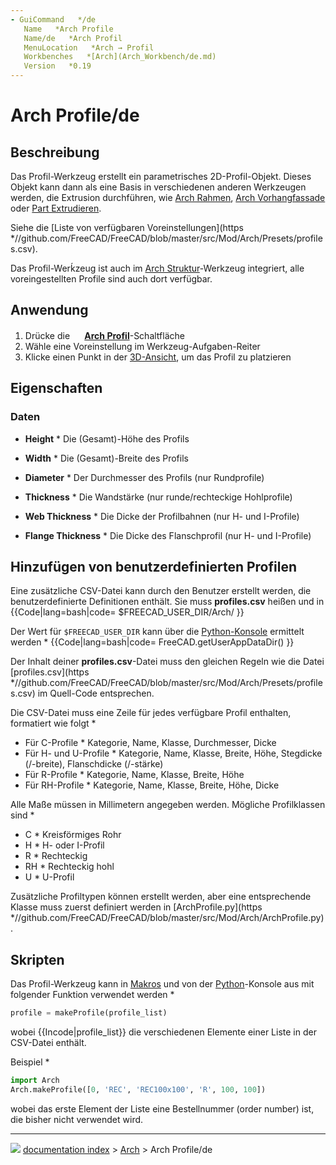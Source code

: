 ```yaml
---
- GuiCommand   */de
   Name   *Arch Profile
   Name/de   *Arch Profil
   MenuLocation   *Arch → Profil
   Workbenches   *[Arch](Arch_Workbench/de.md)
   Version   *0.19
---
```


# Arch Profile/de

## Beschreibung

Das Profil-Werkzeug erstellt ein parametrisches 2D-Profil-Objekt. Dieses Objekt kann dann als eine Basis in verschiedenen anderen Werkzeugen werden, die Extrusion durchführen, wie [Arch Rahmen](Arch_Frame/de.md), [Arch Vorhangfassade](Arch_CurtainWall/de.md) oder [Part Extrudieren](Part_Extrude/de.md).

Siehe die [Liste von verfügbaren Voreinstellungen](https   *//github.com/FreeCAD/FreeCAD/blob/master/src/Mod/Arch/Presets/profiles.csv).

Das Profil-Werḱzeug ist auch im [Arch Struktur](Arch_Structure.md)-Werkzeug integriert, alle voreingestellten Profile sind auch dort verfügbar.

## Anwendung

1.  Drücke die **<img src="images/Arch_Profile.svg" width=16px> [Arch Profil](Arch_Profile/de.md)**-Schaltfläche
2.  Wähle eine Voreinstellung im Werkzeug-Aufgaben-Reiter
3.  Klicke einen Punkt in der [3D-Ansicht](3D_view/de.md), um das Profil zu platzieren

## Eigenschaften

### Daten

-    **Height**   * Die (Gesamt)-Höhe des Profils

-    **Width**   * Die (Gesamt)-Breite des Profils

-    **Diameter**   * Der Durchmesser des Profils (nur Rundprofile)

-    **Thickness**   * Die Wandstärke (nur runde/rechteckige Hohlprofile)

-    **Web Thickness**   * Die Dicke der Profilbahnen (nur H- und I-Profile)

-    **Flange Thickness**   * Die Dicke des Flanschprofil (nur H- und I-Profile)

## Hinzufügen von benutzerdefinierten Profilen 

Eine zusätzliche CSV-Datei kann durch den Benutzer erstellt werden, die benutzerdefinierte Definitionen enthält. Sie muss **profiles.csv** heißen und in {{Code|lang=bash|code=
$FREECAD_USER_DIR/Arch/
}}

Der Wert für `$FREECAD_USER_DIR` kann über die [Python-Konsole](Python_console/de.md) ermittelt werden   * {{Code|lang=bash|code=
FreeCAD.getUserAppDataDir()
}}

Der Inhalt deiner **profiles.csv**-Datei muss den gleichen Regeln wie die Datei [profiles.csv](https   *//github.com/FreeCAD/FreeCAD/blob/master/src/Mod/Arch/Presets/profiles.csv) im Quell-Code entsprechen.

Die CSV-Datei muss eine Zeile für jedes verfügbare Profil enthalten, formatiert wie folgt   *


<div class="mw-translate-fuzzy">

-   Für C-Profile   * Kategorie, Name, Klasse, Durchmesser, Dicke
-   Für H- und U-Profile   * Kategorie, Name, Klasse, Breite, Höhe, Stegdicke (/-breite), Flanschdicke (/-stärke)
-   Für R-Profile   * Kategorie, Name, Klasse, Breite, Höhe
-   Für RH-Profile   * Kategorie, Name, Klasse, Breite, Höhe, Dicke


</div>

Alle Maße müssen in Millimetern angegeben werden. Mögliche Profilklassen sind   *


<div class="mw-translate-fuzzy">

-   C   * Kreisförmiges Rohr
-   H   * H- oder I-Profil
-   R   * Rechteckig
-   RH   * Rechteckig hohl
-   U   * U-Profil


</div>

Zusätzliche Profiltypen können erstellt werden, aber eine entsprechende Klasse muss zuerst definiert werden in [ArchProfile.py](https   *//github.com/FreeCAD/FreeCAD/blob/master/src/Mod/Arch/ArchProfile.py).

## Skripten

Das Profil-Werkzeug kann in [Makros](Macros/de.md) und von der [Python](Python/de.md)-Konsole aus mit folgender Funktion verwendet werden   *


```python
profile = makeProfile(profile_list)
```

wobei {{Incode|profile_list}} die verschiedenen Elemente einer Liste in der CSV-Datei enthält.

Beispiel   *


```python
import Arch
Arch.makeProfile([0, 'REC', 'REC100x100', 'R', 100, 100])
```

wobei das erste Element der Liste eine Bestellnummer (order number) ist, die bisher nicht verwendet wird.



---
![](images/Right_arrow.png) [documentation index](../README.md) > [Arch](Arch_Workbench.md) > Arch Profile/de
